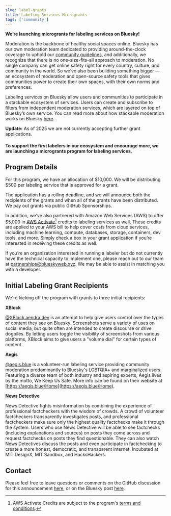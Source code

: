 ```yaml
---
slug: label-grants
title: Labeling Services Microgrants
tags: ['community']
---
```


**We’re launching microgrants for labeling services on Bluesky!**

Moderation is the backbone of healthy social spaces online. Bluesky has our own moderation team dedicated to providing around-the-clock coverage to uphold our [community guidelines](https://bsky.social/about/support/community-guidelines), and additionally, we recognize that there is no one-size-fits-all approach to moderation. No single company can get online safety right for every country, culture, and community in the world. So we’ve also been building something bigger — an ecosystem of moderation and open-source safety tools that gives communities power to create their own spaces, with their own norms and preferences.

Labeling services on Bluesky allow users and communities to participate in a stackable ecosystem of services. Users can create and subscribe to filters from independent moderation services, which are layered on top of Bluesky’s own service. You can read more about how stackable moderation works on Bluesky [here](https://bsky.social/about/blog/03-12-2024-stackable-moderation).

**Update:** As of 2025 we are not currently accepting further grant applications.

#### To support the first labelers in our ecosystem and encourage more, we are launching a microgrants program for labeling services.

## Program Details

For this program, we have an allocation of $10,000. We will be distributing $500 per labeling service that is approved for a grant.

The application has a rolling deadline, and we will announce both the recipients of the grants and when all of the grants have been distributed. We pay out grants via public GitHub Sponsorships. 

In addition, we’ve also partnered with Amazon Web Services (AWS) to offer $5,000 in [AWS Activate](https://aws.amazon.com/startups?lang=en-US#start)[^1] credits to labeling services as well. These credits are applied to your AWS bill to help cover costs from cloud services, including machine learning, compute, databases, storage, containers, dev tools, and more. Simply check a box in your grant application if you’re interested in receiving these credits as well.

If you’re an organization interested in running a labeler but do not currently have the technical capacity to implement one, please reach out to our team at [partnerships@blueskyweb.xyz](mailto:partnerships@blueskyweb.xyz). We may be able to assist in matching you with a developer.

## Initial Labeling Grant Recipients

We're kicking off the program with grants to three initial recipients:

**XBlock**

[@XBlock.aendra.dev](https://bsky.app/profile/xblock.aendra.dev) is an attempt to help give users control over the types of content they see on Bluesky. Screenshots serve a variety of uses on social media, but quite often are intended to create discourse or drive dogpiles. By letting users toggle the visibility of screenshots from various platforms, XBlock aims to give users a "volume dial" for certain types of content. 

**Aegis**

[@aegis.blue](https://bsky.app/profile/aegis.blue) is a volunteer-run labeling service providing community moderation predominantly to Bluesky's LGBTQIA+ and marginalized users. Featuring a diverse team of both industry and aspiring experts, Aegis lives by the motto, We Keep Us Safe. More info can be found on their website at [https://aegis.blue/Home](https://aegis.blue/Home).

**News Detective**

News Detective fights misinformation by combining the experience of professional factcheckers with the wisdom of crowds. A crowd of volunteer factcheckers transparently investigates posts, and professional factcheckers make sure only the highest quality factchecks make it through the system. Users who use News Detective will be able to see factchecks (including explanations and sources) on posts they come across and request factchecks on posts they find questionable. They can also watch News Detectives discuss the posts and even participate in factchecking to create a more honest, democratic, and transparent internet. Incubated at MIT DesignX, MIT Sandbox, and HacksHackers.

## Contact

Please feel free to leave questions or comments on the GitHub discussion for this announcement [here](https://github.com/bluesky-social/atproto/discussions/2496), or on the Bluesky post [here](https://bsky.app/profile/atproto.com/post/3ksmpstsett27). 

[^1]:
     AWS Activate Credits are subject to the program's [terms and conditions](https://aws.amazon.com/activate/terms/). 
